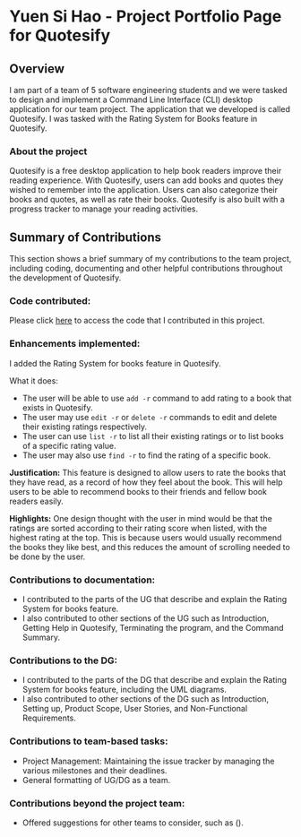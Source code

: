 # Yuen Si Hao - Project Portfolio Page for Quotesify

## Overview
I am part of a team of 5 software engineering students and we were tasked to design and implement a
Command Line Interface (CLI) desktop application for our team project. The application that we developed
is called Quotesify. I was tasked with the Rating System for Books feature in Quotesify.

### About the project
Quotesify is a free desktop application to help book readers improve their reading experience. With Quotesify,
users can add books and quotes they wished to remember into the application. Users can also categorize their books and
quotes, as well as rate their books. Quotesify is also built with a progress tracker to manage your reading activities.

## Summary of Contributions
This section shows a brief summary of my contributions to the team project, including coding, documenting
and other helpful contributions throughout the development of Quotesify.

### Code contributed:
Please click [here]() to access the code that I contributed in this project.

### Enhancements implemented:
I added the Rating System for books feature in Quotesify.

What it does:
* The user will be able to use `add -r` command to add rating to a book that exists in Quotesify.
* The user may use `edit -r` or `delete -r` commands to edit and delete their existing ratings respectively.
* The user can use `list -r` to list all their existing ratings or to list books of a specific rating value.
* The user may also use `find -r` to find the rating of a specific book.

**Justification:**
This feature is designed to allow users to rate the books that they have read, as a record of how they feel
about the book. This will help users to be able to recommend books to their friends and fellow book readers easily.

**Highlights:**
One design thought with the user in mind would be that the ratings are sorted according to their rating score when
listed, with the highest rating at the top. This is because users would usually recommend the books they like best,
and this reduces the amount of scrolling needed to be done by the user.

### Contributions to documentation:
* I contributed to the parts of the UG that describe and explain the Rating System for books feature.
* I also contributed to other sections of the UG such as Introduction, Getting Help in Quotesify,
Terminating the program, and the Command Summary.

### Contributions to the DG:
* I contributed to the parts of the DG that describe and explain the Rating System for books feature,
including the UML diagrams.
* I also contributed to other sections of the DG such as Introduction, Setting up, Product Scope,
User Stories, and Non-Functional Requirements.

### Contributions to team-based tasks:
* Project Management: Maintaining the issue tracker by managing the various milestones and their deadlines.
* General formatting of UG/DG as a team.

### Contributions beyond the project team:
* Offered suggestions for other teams to consider, such as ().
